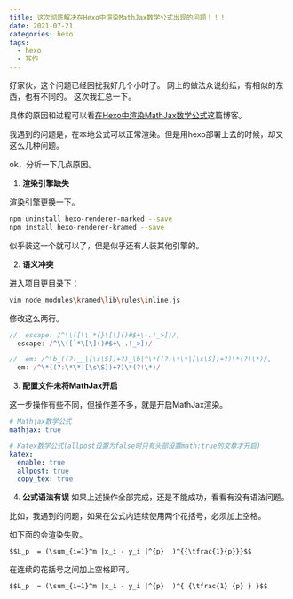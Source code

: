```yaml
---
title: 这次彻底解决在Hexo中渲染MathJax数学公式出现的问题！！！
date: 2021-07-21
categories: hexo
tags: 
  - hexo
  - 写作
---
```

好家伙，这个问题已经困扰我好几个小时了。
网上的做法众说纷纭，有相似的东西，也有不同的。
这次我汇总一下。

具体的原因和过程可以看[在Hexo中渲染MathJax数学公式](https://www.jianshu.com/p/7ab21c7f0674)这篇博客。

我遇到的问题是，在本地公式可以正常渲染。但是用hexo部署上去的时候，却又这么几种问题。

ok，分析一下几点原因。

1. **渲染引擎缺失**

渲染引擎更换一下。
```bash
npm uninstall hexo-renderer-marked --save
npm install hexo-renderer-kramed --save
```

似乎装这一个就可以了，但是似乎还有人装其他引擎的。



2. **语义冲突**

进入项目更目录下：
```bash  
vim node_modules\kramed\lib\rules\inline.js
```

修改这么两行。

```js
//  escape: /^\\([\\`*{}\[\]()#$+\-.!_>])/,
  escape: /^\\([`*\[\]()#$+\-.!_>])/
```

```js
//  em: /^\b_((?:__|[\s\S])+?)_\b|^\*((?:\*\*|[\s\S])+?)\*(?!\*)/,
  em: /^\*((?:\*\*|[\s\S])+?)\*(?!\*)/
```


3. **配置文件未将MathJax开启**

这一步操作有些不同，但操作差不多，就是开启MathJax渲染。

```yml
# Mathjax数学公式
mathjax: true

# Katex数学公式(allpost设置为false时只有头部设置math:true的文章才开启)
katex:
  enable: true
  allpost: true
  copy_tex: true
```


4. **公式语法有误**
如果上述操作全部完成，还是不能成功，看看有没有语法问题。


比如，我遇到的问题，如果在公式内连续使用两个花括号，必须加上空格。

如下面的会渲染失败。
```
$$L_p  = (\sum_{i=1}^m |x_i - y_i |^{p}  )^{{\tfrac{1}{p}}}$$
```
在连续的花括号之间加上空格即可。
```
$$L_p  = (\sum_{i=1}^m |x_i - y_i |^{p}  )^{ {\tfrac{1} {p} } }$$
```



